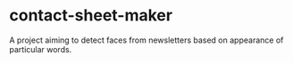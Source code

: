 # contact-sheet-maker
A project aiming to detect faces from newsletters based on appearance of particular words.
